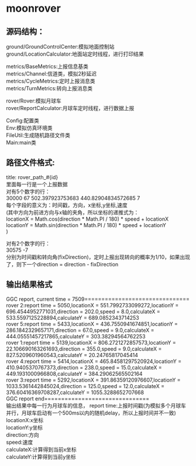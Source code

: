 # moonrover
## 源码结构：<br/>
ground/GroundControlCenter:模拟地面控制站<br/>
ground/LocationCalculator:地面站定时线程，进行打印结果<br/>

metrics/BaseMetrics:上报信息基类<br/>
metrics/Channel:信道类，模拟2秒延迟<br/>
metrics/CycleMetrics:定时上报消息类<br/>
metrics/TurnMetrics:转向上报消息类<br/>

rover/Rover:模拟月球车<br/>
rover/ReportCalculator:月球车定时线程，进行数据上报<br/>

Config:配置类 <br/>
Env:模拟仿真环境类 <br/>
FileUtil:生成随机路径文件类 <br/>
Main:main类 <br/>


## 路径文件格式: <br/>
title: rover_path_#{id}</br>
里面每一行是一个上报数据</br>
对有5个数字的行：<br/>
30000 67 502.397923753683 440.82904834572685 7</br>
每个字段的意义为：时间戳，方向，x坐标,y坐标,速度</br>
(其中方向为前进方向与x轴的夹角，所以坐标的递推式为：</br>
locationX = Math.cos(direction * Math.PI / 180) * speed  + locationX </br>
locationY = Math.sin(direction * Math.PI / 180) * speed  + locationY </br>
)

对有2个数字的行：<br/>
30575 -7<br/>
分别为时间戳和转向角(fixDirection)，定时上报出现转向的概率为1/10，如果出现了，则下一个direction = direction - fixDirection</br>




## 输出结果格式<br/>
GGC report, current time = 7509===============================</br>
rover 2:report time = 5050,locationX = 551.7992733099272,locationY = 696.4544952771031,direction = 202.0,speed = 8.0,calculateX = 533.5597125228894,calculateY = 689.0852343714253</br>
rover 5:report time = 5433,locationX = 436.7550941674851,locationY = 286.1842329657171,direction = 67.0,speed = 9.0,calculateX = 444.05551457217865,calculateY = 303.38294564762253</br>
rover 1:report time = 5139,locationX = 806.2721272857573,locationY = 22.106690163261693,direction = 355.0,speed = 9.0,calculateX = 827.5209601960543,calculateY = 20.24765817045414</br>
rover 4:report time = 5414,locationX = 465.84581297520924,locationY = 410.9405370767373,direction = 238.0,speed = 15.0,calculateX = 449.1931000966808,calculateY = 384.29062565502164</br>
rover 3:report time = 5292,locationX = 391.86359120976607,locationY = 1033.5361442845024,direction = 125.0,speed = 12.0,calculateX = 376.60416369708287,calculateY = 1055.3288652707668</br>
GGC report end===============================</br>
输出结果中每一行为月球车的信息，
report time:上报时间戳(为模拟多个月球车并行，月球车启动有一个500ms以内的随机delay，所以上报时间并不一致)<br/> 
locationX:x坐标<br/>
locationY:y坐标 <br/>
direction:方向 <br/>
speed:速度 <br/>
calculateX:计算得到当前x坐标<br/> 
calculateY:计算得到当前y坐标<br/>
